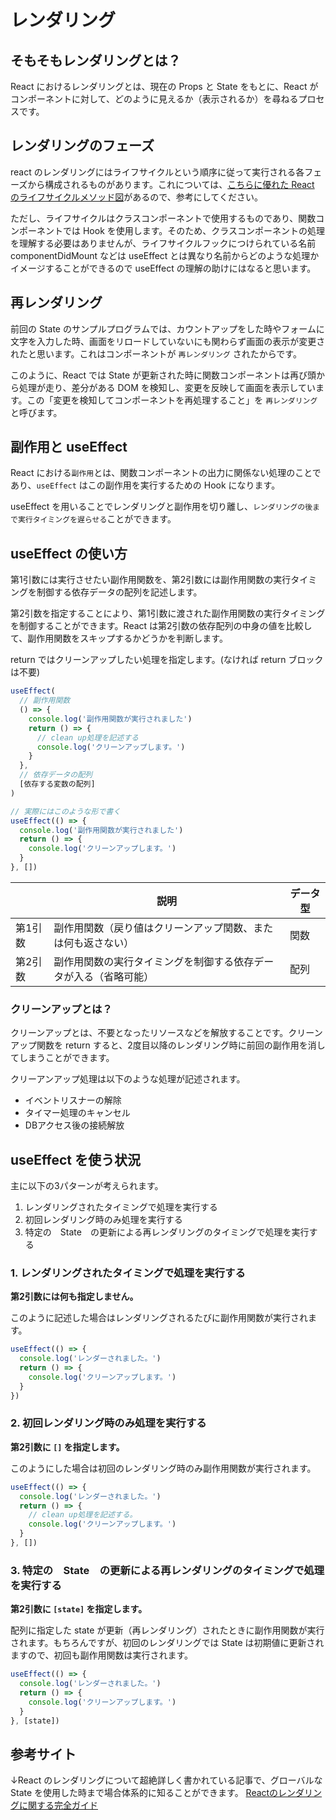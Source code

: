 # レンダリング

## そもそもレンダリングとは？

React におけるレンダリングとは、現在の Props と State をもとに、React がコンポーネントに対して、どのように見えるか（表示されるか）を尋ねるプロセスです。

## レンダリングのフェーズ

react のレンダリングにはライフサイクルという順序に従って実行される各フェーズから構成されるものがあります。これについては、[こちらに優れた React のライフサイクルメソッド図](https://projects.wojtekmaj.pl/react-lifecycle-methods-diagram/)があるので、参考にしてください。

ただし、ライフサイクルはクラスコンポーネントで使用するものであり、関数コンポーネントでは Hook を使用します。そのため、クラスコンポーネントの処理を理解する必要はありませんが、ライフサイクルフックにつけられている名前 componentDidMount などは useEffect とは異なり名前からどのような処理かイメージすることができるので useEffect の理解の助けにはなると思います。

## 再レンダリング

前回の State のサンプルプログラムでは、カウントアップをした時やフォームに文字を入力した時、画面をリロードしていないにも関わらず画面の表示が変更されたと思います。これはコンポーネントが `再レンダリング` されたからです。

このように、React では State が更新された時に関数コンポーネントは再び頭から処理が走り、差分がある DOM を検知し、変更を反映して画面を表示しています。この「変更を検知してコンポーネントを再処理すること」を `再レンダリング` と呼びます。

## 副作用と useEffect

React における`副作用`とは、関数コンポーネントの出力に関係ない処理のことであり、`useEffect` はこの副作用を実行するための Hook になります。

useEffect を用いることでレンダリングと副作用を切り離し、`レンダリングの後まで実行タイミングを遅らせる`ことができます。

## useEffect の使い方

第1引数には実行させたい副作用関数を、第2引数には副作用関数の実行タイミングを制御する依存データの配列を記述します。

第2引数を指定することにより、第1引数に渡された副作用関数の実行タイミングを制御することができます。React は第2引数の依存配列の中身の値を比較して、副作用関数をスキップするかどうかを判断します。

return ではクリーンアップしたい処理を指定します。(なければ return ブロックは不要)

```typescript
useEffect(
  // 副作用関数
  () => {
    console.log('副作用関数が実行されました')
    return () => {
      // clean up処理を記述する
      console.log('クリーンアップします。')
    }
  },
  // 依存データの配列
  [依存する変数の配列]
)

// 実際にはこのような形で書く
useEffect(() => {
  console.log('副作用関数が実行されました')
  return () => {
    console.log('クリーンアップします。')
  }
}, [])
```

| | 説明 | データ型 |
| --- | --- | --- |
| 第1引数 | 副作用関数（戻り値はクリーンアップ関数、または何も返さない） | 関数 |
| 第2引数 | 副作用関数の実行タイミングを制御する依存データが入る（省略可能） | 配列 |

### クリーンアップとは？

クリーンアップとは、不要となったリソースなどを解放することです。クリーンアップ関数を return すると、2度目以降のレンダリング時に前回の副作用を消してしまうことができます。

クリーアンアップ処理は以下のような処理が記述されます。

- イベントリスナーの解除
- タイマー処理のキャンセル
- DBアクセス後の接続解放

## useEffect を使う状況

主に以下の3パターンが考えられます。

1. レンダリングされたタイミングで処理を実行する
2. 初回レンダリング時のみ処理を実行する
3. 特定の　State　の更新による再レンダリングのタイミングで処理を実行する

### 1. レンダリングされたタイミングで処理を実行する

**第2引数には何も指定しません。**

このように記述した場合はレンダリングされるたびに副作用関数が実行されます。

```typescript
useEffect(() => {
  console.log('レンダーされました。')
  return () => {
    console.log('クリーンアップします。')
  }
})
```

### 2. 初回レンダリング時のみ処理を実行する

**第2引数に `[]` を指定します。**

このようにした場合は初回のレンダリング時のみ副作用関数が実行されます。

```typescript
useEffect(() => {
  console.log('レンダーされました。')
  return () => {
    // clean up処理を記述する。
    console.log('クリーンアップします。')
  }
}, [])
```

### 3. 特定の　State　の更新による再レンダリングのタイミングで処理を実行する

**第2引数に `[state]` を指定します。**

配列に指定した state が更新（再レンダリング）されたときに副作用関数が実行されます。もちろんですが、初回のレンダリングでは State は初期値に更新されますので、初回も副作用関数は実行されます。

```typescript
useEffect(() => {
  console.log('レンダーされました。')
  return () => {
    console.log('クリーンアップします。')
  }
}, [state])
```

## 参考サイト

↓React のレンダリングについて超絶詳しく書かれている記事で、グローバルな State を使用した時まで場合体系的に知ることができます。
[Reactのレンダリングに関する完全ガイド](https://qiita.com/hellokenta/items/6b795501a0a8921bb6b5)
